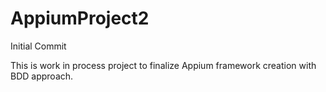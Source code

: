 # AppiumProject2
Initial Commit

This is work in process project to finalize Appium framework creation with BDD approach.
